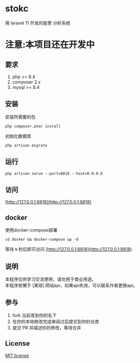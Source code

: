 # stokc

用 laravel 11 开发的股票 分析系统

# 注意:本项目还在开发中

## 要求

1. php >= 8.4
2. composer 2.x
3. mysql >= 8.4

## 安装

安装所需要的包
```
php composer.phar install
```
初始化数据库
```
php artisan migrate
```

## 运行

```
php artisan serve --port=8818 --host=0.0.0.0
```

## 访问


[http://127.0.0.1:8818](http://127.0.0.1:8818)


## docker

使用docker-compose部署

```
cd docker && docker-compose up -d
```
等待 ```N``` 秒后即可访问 [http://127.0.0.1:8818](http://127.0.0.1:8818)

## 说明

本程序仅供学习交流使用，请勿用于商业用途。   
本程序依懒于 [某球] 网站api，如果api失效，可以联系作者更换api。

## 参与

1. fork 当前库到你的名下
2. 在你的本地修改完成审阅过后提交到你的仓库
3. 提交 PR 并描述你的修改，等待合并

## License

[MIT license](https://opensource.org/licenses/MIT)
